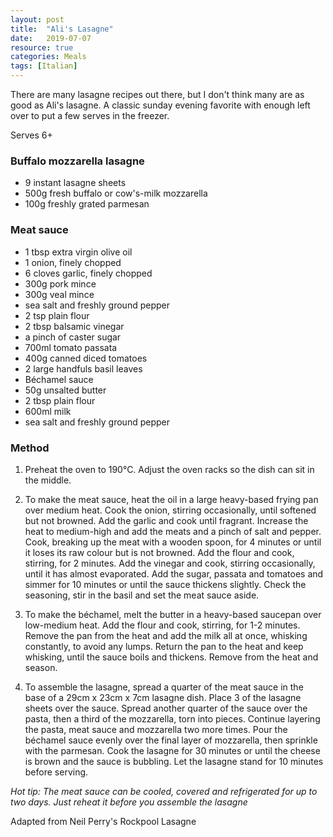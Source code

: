 ```yaml
---
layout: post
title:  "Ali's Lasagne"
date:   2019-07-07
resource: true
categories: Meals
tags: [Italian]
---
```

There are many lasagne recipes out there, but I don't think many are as good as Ali's lasagne. A classic sunday evening favorite with enough left over to put a few serves in the freezer. 

Serves 6+

### Buffalo mozzarella lasagne
* 9 instant lasagne sheets 
* 500g fresh buffalo or cow's-milk mozzarella 
* 100g freshly grated parmesan 

### Meat sauce 
* 1 tbsp extra virgin olive oil 
* 1 onion, finely chopped 
* 6 cloves garlic, finely chopped 
* 300g pork mince 
* 300g veal mince 
* sea salt and freshly ground pepper 
* 2 tsp plain flour 
* 2 tbsp balsamic vinegar 
* a pinch of caster sugar 
* 700ml tomato passata 
* 400g canned diced tomatoes 
* 2 large handfuls basil leaves 
* Béchamel sauce 
* 50g unsalted butter 
* 2 tbsp plain flour 
* 600ml milk 
* sea salt and freshly ground pepper

### Method

1. Preheat the oven to 190°C. Adjust the oven racks so the dish can sit in the middle.

2. To make the meat sauce, heat the oil in a large heavy-based frying pan over medium heat. Cook the onion, stirring occasionally, until softened but not browned. Add the garlic and cook until fragrant. Increase the heat to medium-high and add the meats and a pinch of salt and pepper. Cook, breaking up the meat with a wooden spoon, for 4 minutes or until it loses its raw colour but is not browned. Add the flour and cook, stirring, for 2 minutes. Add the vinegar and cook, stirring occasionally, until it has almost evaporated. Add the sugar, passata and tomatoes and simmer for 10 minutes or until the sauce thickens slightly. Check the seasoning, stir in the basil and set the meat sauce aside.

3. To make the béchamel, melt the butter in a heavy-based saucepan over low-medium heat. Add the flour and cook, stirring, for 1-2 minutes. Remove the pan from the heat and add the milk all at once, whisking constantly, to avoid any lumps. Return the pan to the heat and keep whisking, until the sauce boils and thickens. Remove from the heat and season.

4. To assemble the lasagne, spread a quarter of the meat sauce in the base of a 29cm x 23cm x 7cm lasagne dish. Place 3 of the lasagne sheets over the sauce. Spread another quarter of the sauce over the pasta, then a third of the mozzarella, torn into pieces. Continue layering the pasta, meat sauce and mozzarella two more times. Pour the béchamel sauce evenly over the final layer of mozzarella, then sprinkle with the parmesan. Cook the lasagne for 30 minutes or until the cheese is brown and the sauce is bubbling. Let the lasagne stand for 10 minutes before serving.

_Hot tip: The meat sauce can be cooled, covered and refrigerated for up to two days. Just reheat it before you assemble the lasagne_

Adapted from Neil Perry's Rockpool Lasagne
